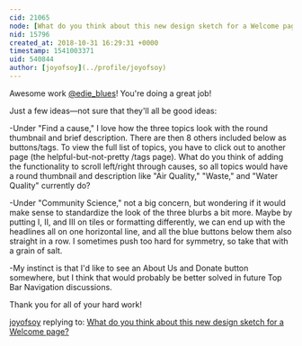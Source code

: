 ```yaml
---
cid: 21065
node: [What do you think about this new design sketch for a Welcome page?](../notes/warren/02-21-2018/what-do-you-think-about-this-new-design-sketch-for-a-welcome-page)
nid: 15796
created_at: 2018-10-31 16:29:31 +0000
timestamp: 1541003371
uid: 540844
author: [joyofsoy](../profile/joyofsoy)
---
```


Awesome work [@edie_blues](/profile/edie_blues)! You're doing a great job!

Just a few ideas—not sure that they'll all be good ideas:

-Under "Find a cause," I love how the three topics look with the round thumbnail and brief description. There are then 8 others included below as buttons/tags. To view the full list of topics, you have to click out to another page (the helpful-but-not-pretty /tags page). What do you think of adding the functionality to scroll left/right through causes, so all topics would have a round thumbnail and description like "Air Quality," "Waste," and "Water Quality" currently do?

-Under "Community Science," not a big concern, but wondering if it would make sense to standardize the look of the three blurbs a bit more. Maybe by putting I, II, and III on tiles or formatting differently, we can end up with the headlines all on one horizontal line, and all the blue buttons below them also straight in a row. I sometimes push too hard for symmetry, so take that with a grain of salt.

-My instinct is that I'd like to see an About Us and Donate button somewhere, but I think that would probably be better solved in future Top Bar Navigation discussions.

Thank you for all of your hard work!


[joyofsoy](../profile/joyofsoy) replying to: [What do you think about this new design sketch for a Welcome page?](../notes/warren/02-21-2018/what-do-you-think-about-this-new-design-sketch-for-a-welcome-page)

